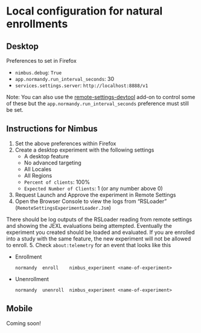 # Local configuration for natural enrollments

## Desktop
Preferences to set in Firefox
- `nimbus.debug`: `True`
- `app.normandy.run_interval_seconds`: 30
- `services.settings.server`: `http://localhost:8888/v1`

Note: You can also use the [remote-settings-devtool](https://github.com/mozilla-extensions/remote-settings-devtools) add-on to control some of these but the `app.normandy.run_interval_seconds` preference must still be set.

## Instructions for Nimbus
1. Set the above preferences within Firefox
2. Create a desktop experiment with the following settings
    - A desktop feature
    - No advanced targeting
    - All Locales
    - All Regions
    - `Percent of clients`: 100%
    - `Expected Number of Clients`: 1 (or any number above 0)
3. Request Launch and Approve the experiment in Remote Settings
4. Open the Browser Console to view the logs from “RSLoader” (`RemoteSettingsExperimentLoader.Jsm`)

There should be log outputs of the RSLoader reading from remote settings and showing the JEXL evaluations being attempted. Eventually the experiment you created should be loaded and evaluated. If you are enrolled into a study with the same feature, the new experiment will not be allowed to enroll.
 5. Check `about:telemetry` for an event that looks like this
- Enrollment
    ```
    normandy  enroll    nimbus_experiment <name-of-experiment>
- Unenrollment
    ```
    normandy  unenroll  nimbus_experiment <name-of-experiment>
    ```
## Mobile

Coming soon!
